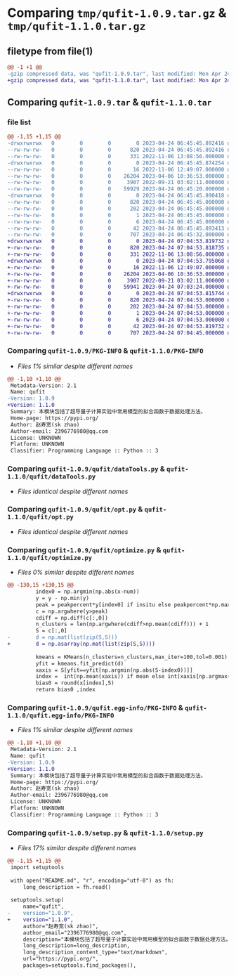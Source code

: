 # Comparing `tmp/qufit-1.0.9.tar.gz` & `tmp/qufit-1.1.0.tar.gz`

## filetype from file(1)

```diff
@@ -1 +1 @@
-gzip compressed data, was "qufit-1.0.9.tar", last modified: Mon Apr 24 06:45:45 2023, max compression
+gzip compressed data, was "qufit-1.1.0.tar", last modified: Mon Apr 24 07:04:53 2023, max compression
```

## Comparing `qufit-1.0.9.tar` & `qufit-1.1.0.tar`

### file list

```diff
@@ -1,15 +1,15 @@
-drwxrwxrwx   0        0        0        0 2023-04-24 06:45:45.892416 qufit-1.0.9/
--rw-rw-rw-   0        0        0      820 2023-04-24 06:45:45.892416 qufit-1.0.9/PKG-INFO
--rw-rw-rw-   0        0        0      331 2022-11-06 13:08:56.000000 qufit-1.0.9/README.md
-drwxrwxrwx   0        0        0        0 2023-04-24 06:45:45.874254 qufit-1.0.9/qufit/
--rw-rw-rw-   0        0        0       16 2022-11-06 12:49:07.000000 qufit-1.0.9/qufit/__init__.py
--rw-rw-rw-   0        0        0    26204 2023-04-06 10:36:53.000000 qufit-1.0.9/qufit/dataTools.py
--rw-rw-rw-   0        0        0     3907 2022-09-21 03:02:11.000000 qufit-1.0.9/qufit/opt.py
--rw-rw-rw-   0        0        0    59929 2023-04-24 06:45:20.000000 qufit-1.0.9/qufit/optimize.py
-drwxrwxrwx   0        0        0        0 2023-04-24 06:45:45.890418 qufit-1.0.9/qufit.egg-info/
--rw-rw-rw-   0        0        0      820 2023-04-24 06:45:45.000000 qufit-1.0.9/qufit.egg-info/PKG-INFO
--rw-rw-rw-   0        0        0      202 2023-04-24 06:45:45.000000 qufit-1.0.9/qufit.egg-info/SOURCES.txt
--rw-rw-rw-   0        0        0        1 2023-04-24 06:45:45.000000 qufit-1.0.9/qufit.egg-info/dependency_links.txt
--rw-rw-rw-   0        0        0        6 2023-04-24 06:45:45.000000 qufit-1.0.9/qufit.egg-info/top_level.txt
--rw-rw-rw-   0        0        0       42 2023-04-24 06:45:45.893413 qufit-1.0.9/setup.cfg
--rw-rw-rw-   0        0        0      707 2023-04-24 06:45:32.000000 qufit-1.0.9/setup.py
+drwxrwxrwx   0        0        0        0 2023-04-24 07:04:53.819732 qufit-1.1.0/
+-rw-rw-rw-   0        0        0      820 2023-04-24 07:04:53.818735 qufit-1.1.0/PKG-INFO
+-rw-rw-rw-   0        0        0      331 2022-11-06 13:08:56.000000 qufit-1.1.0/README.md
+drwxrwxrwx   0        0        0        0 2023-04-24 07:04:53.795068 qufit-1.1.0/qufit/
+-rw-rw-rw-   0        0        0       16 2022-11-06 12:49:07.000000 qufit-1.1.0/qufit/__init__.py
+-rw-rw-rw-   0        0        0    26204 2023-04-06 10:36:53.000000 qufit-1.1.0/qufit/dataTools.py
+-rw-rw-rw-   0        0        0     3907 2022-09-21 03:02:11.000000 qufit-1.1.0/qufit/opt.py
+-rw-rw-rw-   0        0        0    59941 2023-04-24 07:03:24.000000 qufit-1.1.0/qufit/optimize.py
+drwxrwxrwx   0        0        0        0 2023-04-24 07:04:53.815744 qufit-1.1.0/qufit.egg-info/
+-rw-rw-rw-   0        0        0      820 2023-04-24 07:04:53.000000 qufit-1.1.0/qufit.egg-info/PKG-INFO
+-rw-rw-rw-   0        0        0      202 2023-04-24 07:04:53.000000 qufit-1.1.0/qufit.egg-info/SOURCES.txt
+-rw-rw-rw-   0        0        0        1 2023-04-24 07:04:53.000000 qufit-1.1.0/qufit.egg-info/dependency_links.txt
+-rw-rw-rw-   0        0        0        6 2023-04-24 07:04:53.000000 qufit-1.1.0/qufit.egg-info/top_level.txt
+-rw-rw-rw-   0        0        0       42 2023-04-24 07:04:53.819732 qufit-1.1.0/setup.cfg
+-rw-rw-rw-   0        0        0      707 2023-04-24 07:04:45.000000 qufit-1.1.0/setup.py
```

### Comparing `qufit-1.0.9/PKG-INFO` & `qufit-1.1.0/PKG-INFO`

 * *Files 1% similar despite different names*

```diff
@@ -1,10 +1,10 @@
 Metadata-Version: 2.1
 Name: qufit
-Version: 1.0.9
+Version: 1.1.0
 Summary: 本模块包括了超导量子计算实验中常用模型的拟合函数于数据处理方法。
 Home-page: https://pypi.org/
 Author: 赵寿宽(sk zhao)
 Author-email: 2396776980@qq.com
 License: UNKNOWN
 Platform: UNKNOWN
 Classifier: Programming Language :: Python :: 3
```

### Comparing `qufit-1.0.9/qufit/dataTools.py` & `qufit-1.1.0/qufit/dataTools.py`

 * *Files identical despite different names*

### Comparing `qufit-1.0.9/qufit/opt.py` & `qufit-1.1.0/qufit/opt.py`

 * *Files identical despite different names*

### Comparing `qufit-1.0.9/qufit/optimize.py` & `qufit-1.1.0/qufit/optimize.py`

 * *Files 0% similar despite different names*

```diff
@@ -130,15 +130,15 @@
         index0 = np.argmin(np.abs(x-num))
         y = y - np.min(y)
         peak = peakpercent*y[index0] if insitu else peakpercent*np.max(y)
         c = np.argwhere(y>peak)
         cdiff = np.diff(c[:,0])
         n_clusters = len(np.argwhere(cdiff>np.mean(cdiff))) + 1
         S = c[:,0]
-        d = np.mat(list(zip(S,S)))
+        d = np.asarray(np.mat(list(zip(S,S))))
 
         kmeans = KMeans(n_clusters=n_clusters,max_iter=100,tol=0.001)
         yfit = kmeans.fit_predict(d)
         xaxis = S[yfit==yfit[np.argmin(np.abs(S-index0))]]
         index =  int(np.mean(xaxis)) if mean else int(xaxis[np.argmax(y[xaxis])])
         bias0 = round(x[index],5)
         return bias0 ,index
```

### Comparing `qufit-1.0.9/qufit.egg-info/PKG-INFO` & `qufit-1.1.0/qufit.egg-info/PKG-INFO`

 * *Files 1% similar despite different names*

```diff
@@ -1,10 +1,10 @@
 Metadata-Version: 2.1
 Name: qufit
-Version: 1.0.9
+Version: 1.1.0
 Summary: 本模块包括了超导量子计算实验中常用模型的拟合函数于数据处理方法。
 Home-page: https://pypi.org/
 Author: 赵寿宽(sk zhao)
 Author-email: 2396776980@qq.com
 License: UNKNOWN
 Platform: UNKNOWN
 Classifier: Programming Language :: Python :: 3
```

### Comparing `qufit-1.0.9/setup.py` & `qufit-1.1.0/setup.py`

 * *Files 17% similar despite different names*

```diff
@@ -1,15 +1,15 @@
 import setuptools
 
 with open("README.md", "r", encoding="utf-8") as fh:
     long_description = fh.read()
 
 setuptools.setup(
     name="qufit",
-    version="1.0.9",
+    version="1.1.0",
     author="赵寿宽(sk zhao)",
     author_email="2396776980@qq.com",
     description="本模块包括了超导量子计算实验中常用模型的拟合函数于数据处理方法。",
     long_description=long_description,
     long_description_content_type="text/markdown",
     url="https://pypi.org/",
     packages=setuptools.find_packages(),
```

